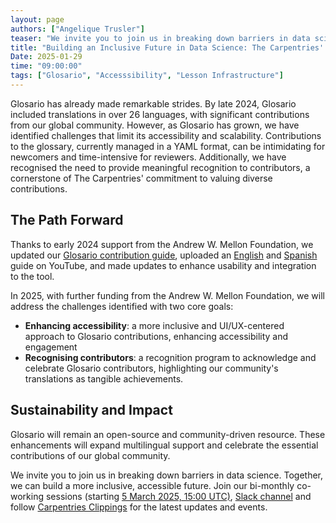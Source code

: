 ```yaml
---
layout: page
authors: ["Angelique Trusler"]
teaser: "We invite you to join us in breaking down barriers in data science. Together, we can build a more inclusive, accessible future."
title: "Building an Inclusive Future in Data Science: The Carpentries' 2025 Glosario Expansion"
Date: 2025-01-29
time: "09:00:00"
tags: ["Glosario", "Accesssibility", "Lesson Infrastructure"]
---
```


Glosario has already made remarkable strides. By late 2024, Glosario included translations in over 26 languages, with significant contributions from our global community. However, as Glosario has grown, we have identified challenges that limit its accessibility and scalability. Contributions to the glossary, currently managed in a YAML format, can be intimidating for newcomers and time-intensive for reviewers. Additionally, we have recognised the need to provide meaningful recognition to contributors, a cornerstone of The Carpentries' commitment to valuing diverse contributions.

## The Path Forward
Thanks to early 2024 support from the Andrew W. Mellon Foundation, we updated our [Glosario contribution guide](https://docs.google.com/document/d/18oxYd6D9heESqw2gw9cbtxiCfkb4wlxazERFBIDCoeM/edit?tab=t.0#heading=h.wsi1psxc3n64), uploaded an [English](https://www.youtube.com/watch?v=ew1eb1ug-Q8) and [Spanish](https://www.youtube.com/watch?v=f9K5wYq0dQM&t=17s) guide on YouTube, and made updates to enhance usability and integration to the tool. 

In 2025, with further funding from the Andrew W. Mellon Foundation, we will address the challenges identified with two core goals:

- **Enhancing accessibility**: a more inclusive and UI/UX-centered approach to Glosario contributions, enhancing accessibility and engagement
- **Recognising contributors**: a recognition program to acknowledge and celebrate Glosario contributors, highlighting our community's translations as tangible achievements.

## Sustainability and Impact
Glosario will remain an open-source and community-driven resource. These enhancements will expand multilingual support and celebrate the essential contributions of our global community.

We invite you to join us in breaking down barriers in data science. Together, we can build a more inclusive, accessible future. Join our bi-monthly co-working sessions (starting [5 March 2025, 15:00 UTC)](https://calendar.google.com/calendar/event?action=TEMPLATE&tmeid=NXQycGFmYm8yOGh1czduNWM4cmU1dmw0cWRfMjAyNTAzMDVUMTUwMDAwWiBhbmdlbGlxdWVAY2FycGVudHJpZXMub3Jn&tmsrc=angelique%40carpentries.org), [Slack channel](https://carpentries.slack.com/archives/C01G4HYGAQ6) and follow [Carpentries Clippings](https://carpentries.org/about-us/newsletter/) for the latest updates and events. 